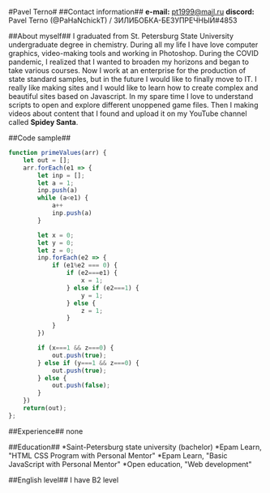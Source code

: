 #Pavel Terno#
##Contact information##
**e-mail:** pt1999@mail.ru
**discord:** Pavel Terno (@PaHaNchickT) / ЗИЛИБОБКА-БЕЗУПРЕЧНЫЙ#4853

##About myself##
I graduated from St. Petersburg State University undergraduate degree in chemistry. During all my life I have love computer graphics, video-making tools and working in Photoshop. During the COVID pandemic, I realized that I wanted to broaden my horizons and began to take various courses. 
Now I work at an enterprise for the production of state standard samples, but in the future I would like to finally move to IT. I really like making sites and I would like to learn how to create complex and beautiful sites based on Javascript.
In my spare time I love to understand scripts to open and explore different unoppened game files. Then I making videos about content that I found and upload it on my YouTube channel called **Spidey Santa**.

##Code sample##
```Javascript
function primeValues(arr) {
    let out = [];
    arr.forEach(e1 => {
        let inp = [];
        let a = 1;
        inp.push(a)
        while (a<e1) {
            a++
            inp.push(a)
        }

        let x = 0;
        let y = 0;
        let z = 0;
        inp.forEach(e2 => {
            if (e1%e2 === 0) {
                if (e2===e1) {
                    x = 1;
                } else if (e2===1) {
                    y = 1;
                } else {
                    z = 1;
                }
            }
        })

        if (x===1 && z===0) {
            out.push(true);
        } else if (y===1 && z===0) {
            out.push(true);
        } else {
            out.push(false);
        }
    })
    return(out);
};
```
##Experience##
none

##Education##
*Saint-Petersburg state university (bachelor)
*Epam Learn, "HTML CSS Program with Personal Mentor"
*Epam Learn, "Basic JavaScript with Personal Mentor"
*Open education, "Web development"

##English level##
I have B2 level